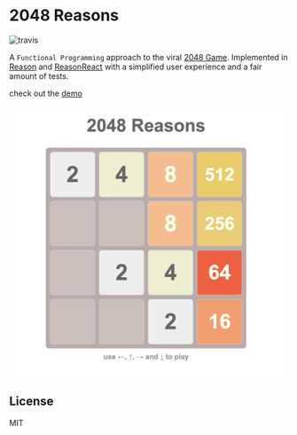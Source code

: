 # 2048 Reasons

![travis](https://travis-ci.org/alanrsoares/2048-reasons.svg?branch=master)

A `Functional Programming` approach to the viral [2048 Game](https://gabrielecirulli.github.io/2048/). 
Implemented in [Reason](https://reasonml.github.io/) and [ReasonReact](https://reasonml.github.io/reason-react/) with a simplified user experience and a fair amount of tests.

check out the [demo](https://alanrsoares.github.io/2048-reasons/)

![screenshot](public/screenshot.png)

## License
MIT
